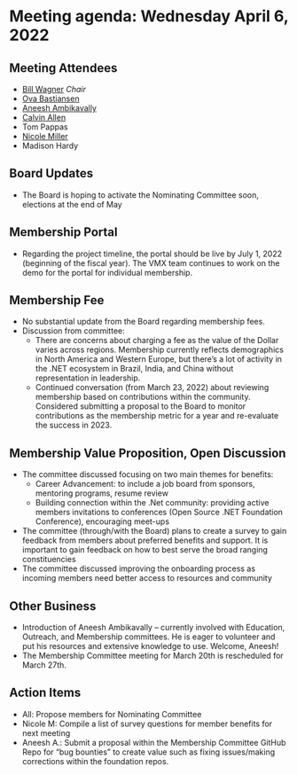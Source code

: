 # Meeting agenda: Wednesday April 6, 2022

## Meeting Attendees

- [Bill Wagner](https://github.com/BillWagner)  _Chair_
- [Ova Bastiansen](https://github.com/ovebastiansen)
- [Aneesh Ambikavally](https://github.com/codehippie1)
- [Calvin Allen](https://github.com/CalvinAllen)
- Tom Pappas
- [Nicole Miller](https://github.com/nicolebuhakmeh)
- Madison Hardy

## Board Updates

- The Board is hoping to activate the Nominating Committee soon, elections at the end of May

## Membership Portal

- Regarding the project timeline, the portal should be live by July 1, 2022 (beginning of the fiscal year). The VMX team continues to work on the demo for the portal for individual membership.

## Membership Fee

- No substantial update from the Board regarding membership fees.
- Discussion from committee:
  - There are concerns about charging a fee as the value of the Dollar varies across regions. Membership currently reflects demographics in North America and Western Europe, but there’s a lot of activity in the .NET ecosystem in Brazil, India, and China without representation in leadership.
  - Continued conversation (from March 23, 2022) about reviewing membership based on contributions within the community. Considered submitting a proposal to the Board to monitor contributions as the membership metric for a year and re-evaluate the success in 2023.

## Membership Value Proposition, Open Discussion

- The committee discussed focusing on two main themes for benefits:
  - Career Advancement: to include a job board from sponsors, mentoring programs, resume review
  - Building connection within the .Net community: providing active members invitations to conferences (Open Source .NET Foundation Conference), encouraging meet-ups
- The committee (through/with the Board) plans to create a survey to gain feedback from members about preferred benefits and support. It is important to gain feedback on how to best serve the broad ranging constituencies
- The committee discussed improving the onboarding process as incoming members need better access to resources and community

## Other Business

- Introduction of Aneesh Ambikavally – currently involved with Education, Outreach, and Membership committees. He is eager to volunteer and put his resources and extensive knowledge to use. Welcome, Aneesh!
- The Membership Committee meeting for March 20th is rescheduled for March 27th.

## Action Items

- All: Propose members for Nominating Committee
- Nicole M: Compile a list of survey questions for member benefits for next meeting
- Aneesh A.: Submit a proposal within the Membership Committee GitHub Repo for “bug bounties” to create value such as fixing issues/making corrections within the foundation repos.
